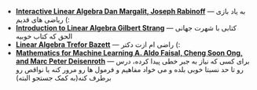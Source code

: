- **[Interactive Linear Algebra Dan Margalit, Joseph Rabinoff](https://textbooks.math.gatech.edu/ila/)** — به یاد بازی ریاضی های قدیم (:
- **[Introduction to Linear Algebra Gilbert Strang]()** — کتابی با شهرت جهانی الحق که کتاب خوبیه
- **[Linear Algebra Trefor Bazett](https://youtube.com/playlist?list=PLHXZ9OQGMqxfUl0tcqPNTJsb7R6BqSLo6&si=AQChE1m4sqjbPzEt)** — راضی ام ازت دکتر (:
- **[Mathematics for Machine Learning A. Aldo Faisal, Cheng Soon Ong, and Marc Peter Deisenroth](https://mml-book.github.io/book/mml-book.pdf)** — برای کسی که نیاز به جبر خطی پیدا کرده، درس رو تا حد نسبتا خوبی بلده و می خواد مفاهیم و فرمول ها رو مرور کنه یا نواقص رو برطرف کنه(به کمک جستجو البته)
